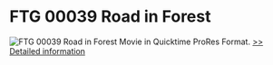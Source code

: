 # FTG 00039 Road in Forest
![FTG 00039 Road in Forest](https://mycommerce.akamaized.net/api/pimages/P300617880/BIG/300617880.JPG)
Movie in Quicktime ProRes Format.
[>> Detailed information](https://secure.shareit.com/shareit/product.html?productid=300617880&affiliateid=200057808)